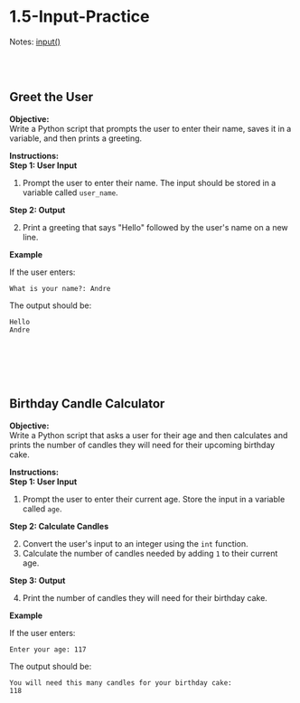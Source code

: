 # 1.5-Input-Practice

Notes: [input()](https://colab.research.google.com/drive/1JSrOECf5FeozLVAlGu7IDqGoR6bf3mR1?usp=drive_link)

<br></br>
## Greet the User

**Objective:**  
Write a Python script that prompts the user to enter their name, saves it in a variable, and then prints a greeting.

**Instructions:**  
**Step 1: User Input**

1. Prompt the user to enter their name. The input should be stored in a variable called `user_name`.

**Step 2: Output**

2. Print a greeting that says "Hello" followed by the user's name on a new line.

**Example**

If the user enters:
```
What is your name?: Andre
```
The output should be:
```
Hello
Andre
```

<br></br><br></br>
## Birthday Candle Calculator

**Objective:**  
Write a Python script that asks a user for their age and then calculates and prints the number of candles they will need for their upcoming birthday cake.

**Instructions:**  
**Step 1: User Input**

1. Prompt the user to enter their current age. Store the input in a variable called `age`.

**Step 2: Calculate Candles**

2. Convert the user's input to an integer using the `int` function.
3. Calculate the number of candles needed by adding `1` to their current age.

**Step 3: Output**

4. Print the number of candles they will need for their birthday cake.

**Example**

If the user enters:
```
Enter your age: 117
```
The output should be:
```
You will need this many candles for your birthday cake:
118
```
